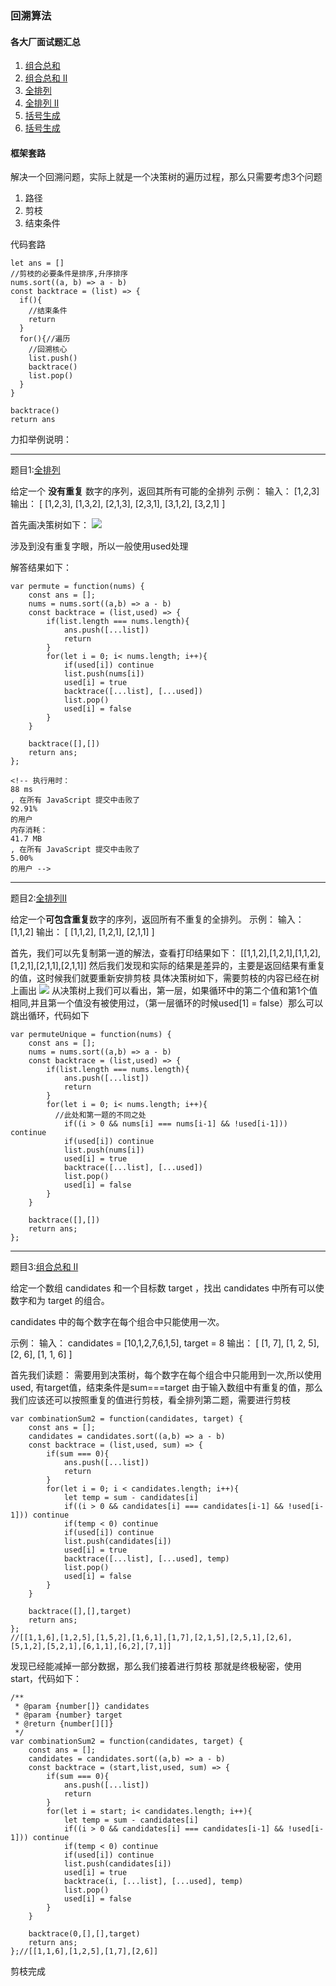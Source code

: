 <!--
 * @Date: 2020-09-27 20:07:26
 * @LastEditors: hu.wenjun
 * @LastEditTime: 2020-09-27 21:29:46
-->
### 回溯算法

#### 各大厂面试题汇总
1. [组合总和](https://leetcode-cn.com/problems/combination-sum/discuss/16502/A-general-approach-to-backtracking-questions-in-Java-(Subsets-Permutations-Combination-Sum-Palindrome-Partitioning)/?utm_source=LCUS&utm_medium=ip_redirect_q_uns&utm_campaign=transfer2china)
2. [组合总和 II](https://leetcode-cn.com/problems/combination-sum-ii/)
3. [全排列](https://leetcode-cn.com/problems/permutations/)
4. [全排列 II](https://leetcode-cn.com/problems/permutations-ii/)
5. [括号生成](https://leetcode-cn.com/problems/generate-parentheses/)
6. [括号生成](https://leetcode-cn.com/problems/generate-parentheses/)


#### 框架套路
解决一个回溯问题，实际上就是一个决策树的遍历过程，那么只需要考虑3个问题

1. 路径
2. 剪枝
3. 结束条件
   
代码套路
```
let ans = []
//剪枝的必要条件是排序,升序排序
nums.sort((a, b) => a - b)
const backtrace = (list) => {
  if(){
    //结束条件
    return 
  }
  for(){//遍历
    //回溯核心
    list.push()
    backtrace()
    list.pop()
  }
}

backtrace()
return ans
```

力扣举例说明：
***
题目1:[全排列](https://leetcode-cn.com/problems/permutations/)

给定一个 <strong>没有重复</strong> 数字的序列，返回其所有可能的全排列
示例：
输入： [1,2,3]
输出：
[
  [1,2,3],
  [1,3,2],
  [2,1,3],
  [2,3,1],
  [3,1,2],
  [3,2,1]
]

首先画决策树如下：
![](../images/WX20200927-202116@2x.png)

涉及到没有重复字眼，所以一般使用used处理

解答结果如下：
```
var permute = function(nums) {
    const ans = [];
    nums = nums.sort((a,b) => a - b)
    const backtrace = (list,used) => {
        if(list.length === nums.length){
            ans.push([...list])
            return
        }
        for(let i = 0; i< nums.length; i++){
            if(used[i]) continue
            list.push(nums[i])
            used[i] = true
            backtrace([...list], [...used])
            list.pop()
            used[i] = false
        }
    }

    backtrace([],[])
    return ans;
};

<!-- 执行用时：
88 ms
, 在所有 JavaScript 提交中击败了
92.91%
的用户
内存消耗：
41.7 MB
, 在所有 JavaScript 提交中击败了
5.00%
的用户 -->
```
***
题目2:[全排列II](https://leetcode-cn.com/problems/permutations/)

给定一个<strong>可包含重复</strong>数字的序列，返回所有不重复的全排列。
示例：
输入： [1,1,2]
输出：
[
  [1,1,2],
  [1,2,1],
  [2,1,1]
]

首先，我们可以先复制第一道的解法，查看打印结果如下：
[[1,1,2],[1,2,1],[1,1,2],[1,2,1],[2,1,1],[2,1,1]]
然后我们发现和实际的结果是差异的，主要是返回结果有重复的值，这时候我们就要重新安排剪枝
具体决策树如下，需要剪枝的内容已经在树上画出
![](../images/3531601211269_.pic.jpg)
从决策树上我们可以看出，第一层，如果循环中的第二个值和第1个值相同,并且第一个值没有被使用过，（第一层循环的时候used[1] = false）那么可以跳出循环，代码如下
```
var permuteUnique = function(nums) {
    const ans = [];
    nums = nums.sort((a,b) => a - b)
    const backtrace = (list,used) => {
        if(list.length === nums.length){
            ans.push([...list])
            return
        }
        for(let i = 0; i< nums.length; i++){
          //此处和第一题的不同之处
            if((i > 0 && nums[i] === nums[i-1] && !used[i-1])) continue
            if(used[i]) continue
            list.push(nums[i])
            used[i] = true
            backtrace([...list], [...used])
            list.pop()
            used[i] = false
        }
    }

    backtrace([],[])
    return ans;
};
```

***
题目3:[组合总和 II](https://leetcode-cn.com/problems/combination-sum-ii/)

给定一个数组 candidates 和一个目标数 target ，找出 candidates 中所有可以使数字和为 target 的组合。

candidates 中的每个数字在每个组合中只能使用一次。

示例：
输入：  candidates = [10,1,2,7,6,1,5], target = 8
输出：
[
  [1, 7],
  [1, 2, 5],
  [2, 6],
  [1, 1, 6]
]

首先我们读题：
需要用到决策树，每个数字在每个组合中只能用到一次,所以使用used, 有target值，结束条件是sum===target
由于输入数组中有重复的值，那么我们应该还可以按照重复的值进行剪枝，看全排列第二题，需要进行剪枝
```
var combinationSum2 = function(candidates, target) {
    const ans = [];
    candidates = candidates.sort((a,b) => a - b)
    const backtrace = (list,used, sum) => {
        if(sum === 0){
            ans.push([...list])
            return
        }
        for(let i = 0; i < candidates.length; i++){
            let temp = sum - candidates[i]
            if((i > 0 && candidates[i] === candidates[i-1] && !used[i-1])) continue
            if(temp < 0) continue
            if(used[i]) continue
            list.push(candidates[i])
            used[i] = true
            backtrace([...list], [...used], temp)
            list.pop()
            used[i] = false
        }
    }

    backtrace([],[],target)
    return ans;
};
//[[1,1,6],[1,2,5],[1,5,2],[1,6,1],[1,7],[2,1,5],[2,5,1],[2,6],[5,1,2],[5,2,1],[6,1,1],[6,2],[7,1]]
```
发现已经能减掉一部分数据，那么我们接着进行剪枝
那就是终极秘密，使用start，代码如下：
```
/**
 * @param {number[]} candidates
 * @param {number} target
 * @return {number[][]}
 */
var combinationSum2 = function(candidates, target) {
    const ans = [];
    candidates = candidates.sort((a,b) => a - b)
    const backtrace = (start,list,used, sum) => {
        if(sum === 0){
            ans.push([...list])
            return
        }
        for(let i = start; i< candidates.length; i++){
            let temp = sum - candidates[i]
            if((i > 0 && candidates[i] === candidates[i-1] && !used[i-1])) continue
            if(temp < 0) continue
            if(used[i]) continue
            list.push(candidates[i])
            used[i] = true
            backtrace(i, [...list], [...used], temp)
            list.pop()
            used[i] = false
        }
    }

    backtrace(0,[],[],target)
    return ans;
};//[[1,1,6],[1,2,5],[1,7],[2,6]]
```
剪枝完成